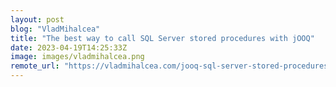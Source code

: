 ```yaml
---
layout: post
blog: "VladMihalcea"
title: "The best way to call SQL Server stored procedures with jOOQ"
date: 2023-04-19T14:25:33Z
image: images/vladmihalcea.png
remote_url: "https://vladmihalcea.com/jooq-sql-server-stored-procedures/"
---
```

